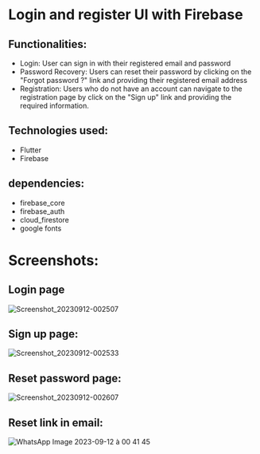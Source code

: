 # Login and register UI with Firebase


## Functionalities:
- Login: User can sign in with their registered email and password
- Password Recovery: Users can reset their password by clicking on the "Forgot password ?" link and providing their registered email address
- Registration: Users who do not have an account can navigate to the registration page by click on the "Sign up" link and providing the required information.

## Technologies used:
- Flutter
- Firebase

## dependencies:
- firebase_core
- firebase_auth
- cloud_firestore
- google fonts

# Screenshots:
## Login page
![Screenshot_20230912-002507](https://github.com/Fadilix/FlutterLoginRegister/assets/121851593/8a362837-2eea-48a6-ae0e-0d2a298423d0)

## Sign up page:
![Screenshot_20230912-002533](https://github.com/Fadilix/FlutterLoginRegister/assets/121851593/667ea720-667f-4659-82b9-6ecc37a113ec)

## Reset password page:
![Screenshot_20230912-002607](https://github.com/Fadilix/FlutterLoginRegister/assets/121851593/eae2deb4-9320-4768-a2db-b6a932c66ab6)

## Reset link in email:

![WhatsApp Image 2023-09-12 à 00 41 45](https://github.com/Fadilix/FlutterLoginRegister/assets/121851593/4a986a36-8393-465a-8760-b2bced1fadae)


